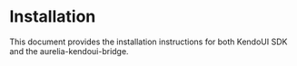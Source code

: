 # Installation

This document provides the installation instructions for both KendoUI SDK and the aurelia-kendoui-bridge. 



